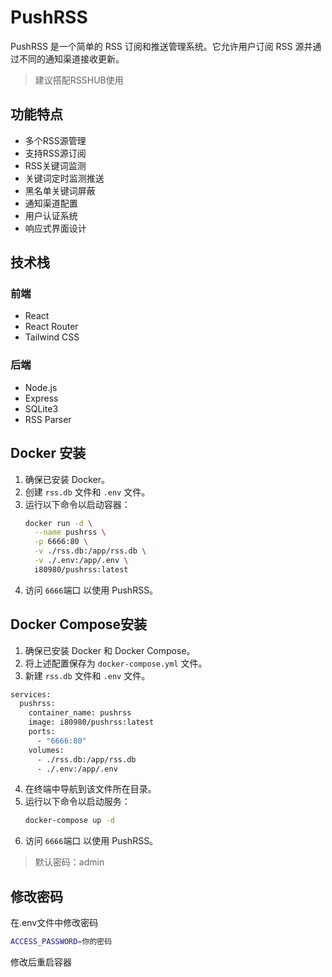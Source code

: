 # PushRSS

PushRSS 是一个简单的 RSS 订阅和推送管理系统。它允许用户订阅 RSS 源并通过不同的通知渠道接收更新。

> 建议搭配RSSHUB使用 

## 功能特点

- 多个RSS源管理
- 支持RSS源订阅
- RSS关键词监测
- 关键词定时监测推送
- 黑名单关键词屏蔽
- 通知渠道配置
- 用户认证系统
- 响应式界面设计

## 技术栈

### 前端
- React
- React Router
- Tailwind CSS

### 后端
- Node.js
- Express
- SQLite3
- RSS Parser

## Docker 安装


1. 确保已安装 Docker。
2. 创建 `rss.db` 文件和 `.env` 文件。
3. 运行以下命令以启动容器：
   ```bash
   docker run -d \
     --name pushrss \
     -p 6666:80 \
     -v ./rss.db:/app/rss.db \
     -v ./.env:/app/.env \
     i80980/pushrss:latest
   ```
4. 访问 `6666`端口 以使用 PushRSS。

## Docker Compose安装


1. 确保已安装 Docker 和 Docker Compose。
2. 将上述配置保存为 `docker-compose.yml` 文件。
3. 新建 `rss.db` 文件和 `.env` 文件。
```bash
services:
  pushrss:
    container_name: pushrss
    image: i80980/pushrss:latest
    ports:
      - "6666:80"
    volumes:
      - ./rss.db:/app/rss.db
      - ./.env:/app/.env
```
4. 在终端中导航到该文件所在目录。
5. 运行以下命令以启动服务：
   ```bash
   docker-compose up -d
   ```
6. 访问 `6666`端口 以使用 PushRSS。

> 默认密码：admin

## 修改密码
在.env文件中修改密码

```bash
ACCESS_PASSWORD=你的密码
``` 
修改后重启容器











